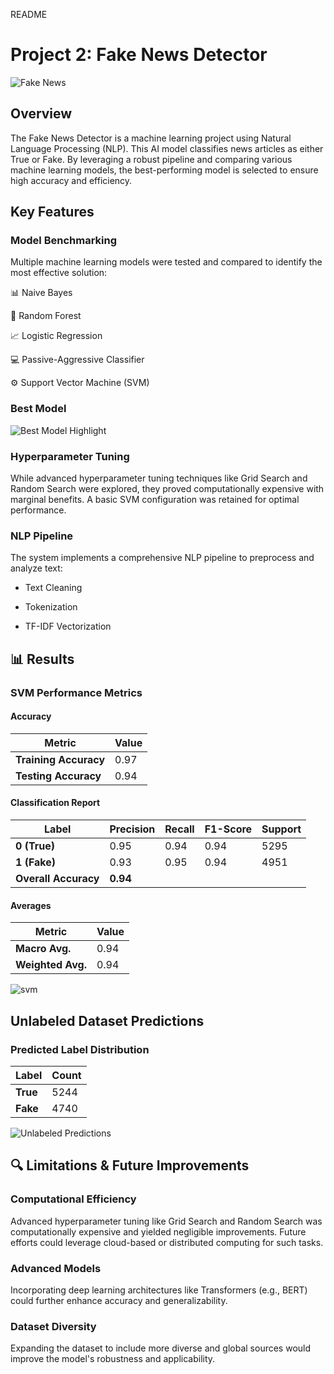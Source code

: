 README 

# Project 2: Fake News Detector 
![Fake News](images/fakeimg.jpg)
## Overview
The Fake News Detector is a machine learning project using Natural Language Processing (NLP). This AI model classifies news articles as either True or Fake. By leveraging a robust pipeline and comparing various machine learning models, the best-performing model is selected to ensure high accuracy and efficiency.

## Key Features
### Model Benchmarking
Multiple machine learning models were tested and compared to identify the most effective solution:

📊 Naive Bayes

🌳 Random Forest

📈 Logistic Regression

💻 Passive-Aggressive Classifier

⚙️ Support Vector Machine (SVM)

### Best Model

![Best Model Highlight](images/best.png)


### Hyperparameter Tuning

While advanced hyperparameter tuning techniques like Grid Search and Random Search were explored, they proved computationally expensive with marginal benefits. A basic SVM configuration was retained for optimal performance.

### NLP Pipeline

The system implements a comprehensive NLP pipeline to preprocess and analyze text:

* Text Cleaning

* Tokenization

* TF-IDF Vectorization




## 📊 Results

### SVM Performance Metrics

#### Accuracy
| Metric                | Value  |
|-----------------------|--------|
| **Training Accuracy** | 0.97   |
| **Testing Accuracy**  | 0.94   |

#### Classification Report
| Label       | Precision | Recall | F1-Score | Support |
|-------------|-----------|--------|----------|---------|
| **0 (True)**| 0.95      | 0.94   | 0.94     | 5295    |
| **1 (Fake)**| 0.93      | 0.95   | 0.94     | 4951    |
| **Overall Accuracy** | **0.94** |

#### Averages
| Metric       | Value  |
|--------------|--------|
| **Macro Avg.**   | 0.94   |
| **Weighted Avg.**| 0.94   |

![svm](images/SVM.png)


## Unlabeled Dataset Predictions
### Predicted Label Distribution

| Label  | Count |
|--------|-------|
| **True** | 5244  |
| **Fake** | 4740  |

![Unlabeled Predictions](images/pred.png)


## 🔍 Limitations & Future Improvements

### Computational Efficiency

Advanced hyperparameter tuning like Grid Search and Random Search was computationally expensive and yielded negligible improvements.
Future efforts could leverage cloud-based or distributed computing for such tasks.

### Advanced Models

Incorporating deep learning architectures like Transformers (e.g., BERT) could further enhance accuracy and generalizability.

### Dataset Diversity

Expanding the dataset to include more diverse and global sources would improve the model's robustness and applicability.




 